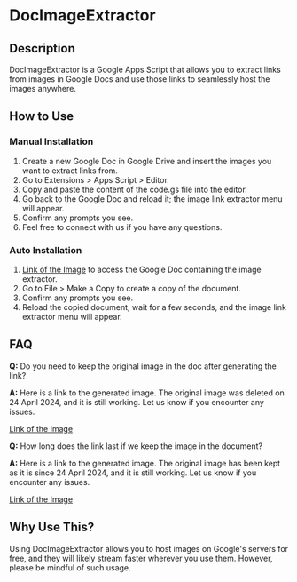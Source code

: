 # DocImageExtractor

## Description

DocImageExtractor is a Google Apps Script that allows you to extract links from images in Google Docs and use those links to seamlessly host the images anywhere.

## How to Use

### Manual Installation

1. Create a new Google Doc in Google Drive and insert the images you want to extract links from.
2. Go to Extensions > Apps Script > Editor.
3. Copy and paste the content of the code.gs file into the editor.
4. Go back to the Google Doc and reload it; the image link extractor menu will appear.
5. Confirm any prompts you see.
6. Feel free to connect with us if you have any questions.

### Auto Installation

1. <a href="https://docs.google.com/document/d/1mpwvujBNqwp9zuKfyhne3X8GmWOTexs8O9s5qt5jY4U/edit?usp=sharing" target="_blank">Link of the Image</a> to access the Google Doc containing the image extractor.
2. Go to File > Make a Copy to create a copy of the document.
3. Confirm any prompts you see.
4. Reload the copied document, wait for a few seconds, and the image link extractor menu will appear.

## FAQ

**Q:** Do you need to keep the original image in the doc after generating the link?

**A:** Here is a link to the generated image. The original image was deleted on 24 April 2024, and it is still working. Let us know if you encounter any issues.

<a href="https://lh7-us.googleusercontent.com/bB0jNMZP8pjaQKFPHvkp1kPrCNho8hwNbn1bVhejg7sp4-9Kz8K2DeXnjbY8UpN4kcTBBIm_2xsmHeGo-ypR4qP-ZrsOIc3gglFBuAtYmyb0j_rdisreqKx3-QxprrsrXVIe-Wo8MLEmMGwNY5vayAs" target="_blank">Link of the Image</a>

**Q:** How long does the link last if we keep the image in the document?

**A:** Here is a link to the generated image. The original image has been kept as it is since 24 April 2024, and it is still working. Let us know if you encounter any issues.

<a href="https://lh7-us.googleusercontent.com/TEZk_OrfwiuLNYYyCNhNcVjNsyxL1D-5RZc-r-qEt5_1ovlph7nqCK_TLtpPpk4bOKsqfzs9Rzlv_vAy8iqzxTc7RjgQvyGW5OfxQdmVeJcD0Ooyi6WgYuX3W2D4X_lYDWJj_pscWgSr1BR9IpVLQlc" target="_blank">Link of the Image</a>

## Why Use This?

Using DocImageExtractor allows you to host images on Google's servers for free, and they will likely stream faster wherever you use them. However, please be mindful of such usage.
